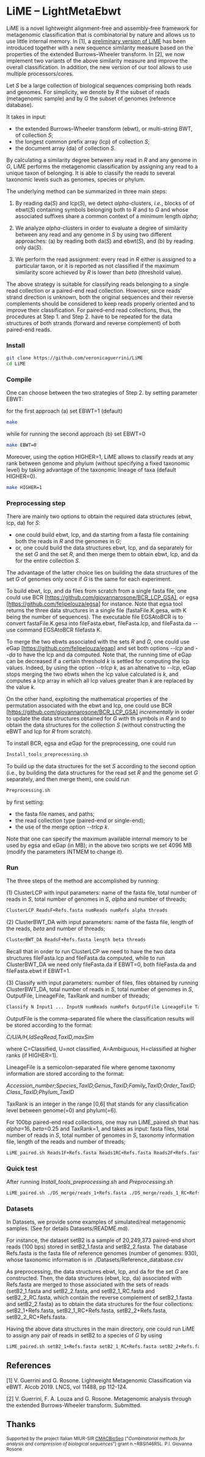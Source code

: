 # LiME – LightMetaEbwt 

LiME is a novel lightweight alignment-free and assembly-free framework for metagenomic classification that is combinatorial by nature and allows us to use little internal memory. In [1], a [preliminary version of LiME](https://github.com/veronicaguerrini/LightMetaEbwt_Alcob) has been introduced together with a new sequence similarity measure based on the properties of the extended Burrows–Wheeler transform. In [2], we now implement two variants of the above similarity measure and improve the overall classification. In addition, the new version of our tool allows to use multiple processors/cores.

Let *S* be a large collection of biological sequences comprising both reads and genomes. For simplicity, we denote by *R* the subset of reads (metagenomic sample) and by *G* the subset of genomes (reference database).

It takes in input:
- the extended Burrows–Wheeler transform (ebwt), or multi-string BWT, of collection *S*;
- the longest common prefix array (lcp) of collection *S*;
- the document array (da) of collection *S*.

By calculating a similarity degree between any read in *R* and any genome in *G*, LiME performs the metagenomic classification by assigning any read to a unique taxon of belonging. It is able to classify the reads to several taxonomic levels such as genomes, species or phylum.

The underlying method can be summarized in three main steps: 

1. By reading da(*S*) and lcp(*S*), we detect *alpha*-clusters, *i.e.*, blocks of of ebwt(*S*) containing symbols belonging both to *R* and to *G* and whose associated suffixes share a common context of a minimum length *alpha*; 

2. We analyze *alpha*-clusters in order to evaluate a degree of similarity between any read and any genome in *S* by using two different approaches: (a) by reading both da(*S*) and ebwt(*S*), and (b) by reading only da(*S*).

3. We perform the read assignment: every read in *R* either is assigned to a particular taxon, or it is reported as not classified if the maximum similarity score achieved by *R* is lower than *beta* (threshold value).

The above strategy is suitable for classifying reads belonging to a single read collection or a paired-end read collection.
Howover, since reads' strand direction is unknown, both the original sequences and their reverse complements should be considered to keep reads properly oriented and to improve their classification.
For paired-end read collections, thus, the procedures at Step 1. and Step 2. have to be repeated for the data structures of both strands (forward and reverse complement) of both paired-end reads.

### Install

```sh
git clone https://github.com/veronicaguerrini/LiME
cd LiME
```
### Compile
One can choose between the two strategies of Step 2. by setting parameter EBWT: 

for the first approach (a) set EBWT=1 (default)

```sh
make
```
while for running the second approach (b) set EBWT=0

```sh
make EBWT=0
```
Moreover, using the option HIGHER=1, LiME allows to classify reads at any rank between genome and phylum (without specifying a fixed taxonomic level) by taking advantage of the taxonomic lineage of taxa (default HIGHER=0).

```sh
make HIGHER=1
```

### Preprocessing step

There are mainly two options to obtain the required data structures (ebwt, lcp, da) for *S*:
- one could build ebwt, lcp, and da starting from a fasta file containing both the reads in *R* and the genomes in *G*;
- or, one could build the data structures ebwt, lcp, and da separately for the set *G* and the set *R*, and then merge them to obtain ebwt, lcp, and da for the entire collection *S*.

The advantage of the latter choice lies on building the data structures of the set *G* of genomes only once if *G* is the same for each experiment.

To build ebwt, lcp, and da files from scratch from a single fasta file, one could use BCR [https://github.com/giovannarosone/BCR_LCP_GSA], or egsa [https://github.com/felipelouza/egsa] for instance. Note that egsa tool returns the three data structures in a single file (fastaFile.K.gesa, with K being the number of sequences). The executable file EGSAtoBCR is to convert fastaFile.K.gesa into fileFasta.ebwt, fileFasta.lcp, and fileFasta.da -- use command EGSAtoBCR filefasta K.

To merge the two ebwts associated with the sets *R* and *G*, one could use eGap [https://github.com/felipelouza/egap] and set both options *--lcp* and *--da* to have the lcp and da computed. Note that, the running time of eGap can be decreased if a certain threshold *k* is settled for computing the lcp values. Indeed, by using the option *--trlcp k*, as an altenative to *--lcp*, eGap stops merging the two ebwts when the lcp value calculated is *k*, and computes a lcp array in which all lcp values greater than *k* are replaced by the value *k*.

On the other hand, exploiting the mathematical properties of the permutation associated with the
ebwt and lcp, one could use BCR [https://github.com/giovannarosone/BCR_LCP_GSA] *incrementally* in order to update the data structures obtained for *G* with th symbols in *R* and to obtain the data structures for the collection *S* (without constructing the eBWT and lcp for *R* from scratch).

To install BCR, egsa and eGap for the preprocessing, one could run

```sh
Install_tools_preprocessing.sh
```

To build up the data structures for the set *S* according to the second option (i.e., by building the data structures for the read set *R* and the genome set *G* separately, and then merge them), one could run
```sh
Preprocessing.sh
```
by first setting:
- the fasta file names, and paths;
- the read collection type (paired-end or single-end);
- the use of the merge option *--trlcp k*. 

Note that one can specify the maximum available internal memory to be used by egsa and eGap (in MB); in the above two scripts we set 4096 MB (modify the parameters INTMEM to change it).

### Run

The three steps of the method are accomplished by running:

(1) ClusterLCP with input parameters: name of the fasta file, total number of reads in *S*, total number of genomes in *S*, *alpha* and number of threads;

```sh
ClusterLCP ReadsF+Refs.fasta numReads numRefs alpha threads
```

(2) ClusterBWT_DA with input parameters: name of the fasta file, length of the reads, *beta* and number of threads;

```sh
ClusterBWT_DA ReadsF+Refs.fasta length beta threads
```

Recall that in order to run ClusterLCP we need to have the two data structures fileFasta.lcp and fileFasta.da computed, while to run ClusterBWT_DA we need only fileFasta.da if EBWT=0, both fileFasta.da and fileFasta.ebwt if EBWT=1.

(3) Classify with input parameters: number of files, files obtained by running ClusterBWT_DA, total number of reads in *S*, total number of genomes in *S*, OutputFile, LineageFile, TaxRank and number of threads;

```sh
Classify N Input1 ... InputN numReads numRefs OutputFile LineageFile TaxRank threads
```

OutputFile is the comma-separated file where the classification results will be stored according to the format:

*C/U/A/H,IdSeqRead,TaxID,maxSim*

where C=Classified, U=not classified, A=Ambiguous, H=classified at higher ranks (if HIGHER=1).

LineageFile is a semicolon-separated file where genome taxonomy information are stored according to the format:

*Accession_number;Species_TaxID;Genus_TaxID;Family_TaxID;Order_TaxID;Class_TaxID;Phylum_TaxID*

TaxRank is an integer in the range [0,6] that stands for any classification level between genome(=0) and phylum(=6).


For 100bp paired-end read collections, one may run LiME_paired.sh that has *alpha*=16, *beta*=0.25 and TaxRank=1, and takes as input: fasta files, total number of reads in *S*, total number of genomes in *S*, taxonomy information file, length of the reads and number of threads;

```sh
LiME_paired.sh Reads1F+Refs.fasta Reads1RC+Refs.fasta Reads2F+Refs.fasta Reads2RC+Refs.fasta OutputFile numReads numRefs LineageFile length threads
```
### Quick test

After running *Install_tools_preprocessing.sh* and *Preprocessing.sh*

```sh
LiME_paired.sh ./DS_merge/reads_1+Refs.fasta ./DS_merge/reads_1_RC+Refs.fasta ./DS_merge/reads_2+Refs.fasta ./DS_merge/reads_2_RC+Refs.fasta RESULTS 10000 3 ./example/LineageFile.csv 100 1
```

### Datasets

In Datasets, we provide some examples of simulated/real metagenomic samples. (See for details Datasets/README.md).

For instance, the dataset setB2 is a sample of 20,249,373 paired-end short reads (100 bps) stored in setB2_1.fasta and setB2_2.fasta. The database Refs.fasta is the fasta file of reference genomes (number of genomes: 930), whose taxonomic information is in ./Datasets/Reference_database.csv

As preprocessing, the data structures ebwt, lcp, and da for the set *G* are constructed. Then, the data structures (ebwt, lcp, da) associated with Refs.fasta are merged to those associated with the sets of reads (setB2_1.fasta and setB2_2.fasta, and setB2_1_RC.fasta and setB2_2_RC.fasta, which contain the reverse complement of setB2_1.fasta and setB2_2.fasta) as to obtain the data structures for the four collections: 
setB2_1+Refs.fasta, setB2_1_RC+Refs.fasta, setB2_2+Refs.fasta, setB2_2_RC+Refs.fasta.

Having the above data structures in the main directory, one could run LiME to assign any pair of reads in setB2 to a species of *G* by using

```sh
LiME_paired.sh setB2_1+Refs.fasta setB2_1_RC+Refs.fasta setB2_2+Refs.fasta setB2_2_RC+Refs.fasta RESULTS_setB2 20249373 930 ./Datasets/Reference_database.csv 100 4
```

## References

[1] V. Guerrini and G. Rosone. Lightweight Metagenomic Classification via eBWT. Alcob 2019. LNCS, vol 11488, pp 112-124.

[2] V. Guerrini, F. A. Louza and G. Rosone. Metagenomic analysis through the extended Burrows-Wheeler transform. Submitted.


## Thanks

<small> Supported by the project Italian MIUR-SIR [CMACBioSeq][240fb5f5] ("_Combinatorial methods for analysis and compression of biological sequences_") grant n.~RBSI146R5L. P.I. Giovanna Rosone</small>

[240fb5f5]: http://pages.di.unipi.it/rosone/CMACBioSeq.html
